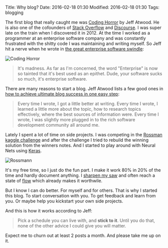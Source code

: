 Title: Why blog?
Date: 2016-02-18 01:30
Modified: 2016-02-18 01:30
Tags: blogging

The first blog that really caught me was [Coding Horror](http://http://blog.codinghorror.com) by Jeff Atwood. He is
also one of the cofounders of [Stack Overflow](http://http://stackoverflow.com/) and
[Discourse](https://www.discourse.org/). I was super late on the train when I discovered it in 2012. At the time I
worked as a programmer at an enterprise software company and was constantly frustrated with the shitty code I was
maintaining and writing myself. So Jeff hit a nerve when he wrote in
[the great enterprise software swindle](http://blog.codinghorror.com/the-great-enterprise-software-swindle/):

![Coding Horror]({filename}/images/coding_horror.png)

> It's madness. As far as I'm concerned, the word "Enterprise" is now so tainted that it's best used as an epithet.
> Dude, your software sucks so much, it's enterprise software.

There are many reasons to start a blog. Jeff Atwood lists a few good ones in
[how to achieve ultimate blog success in one easy step](http://blog.codinghorror.com/how-to-achieve-ultimate-blog-success-in-one-easy-step/):

> Every time I wrote, I got a little better at writing.
> Every time I wrote, I learned a little more about the topic, how to research topics effectively,
> where the best sources of information were. Every time I wrote,
> I was slightly more plugged in to the rich software development community all around me.


Lately I spent a lot of time on side projects. I was competing in the
[Rossman kaggle challenge](https://www.kaggle.com/c/rossmann-store-sales) and after the challenge I tried to rebuild
 the winning solution from the winners notes. And I started to play around with Neural Nets using
 [Keras](http://http://keras.io/).

![Rossmann]({filename}/images/rossmann.jpg)

It's my free time, so I just do the fun part. I make it work 80% in 20%
of the time and hardly document anything. I [sharpen my saw](http://blog.codinghorror.com/sharpening-the-saw/) and
often reach a state of [flow](https://en.wikipedia.org/wiki/Flow_(psychology)) which already makes it worthwile.

But I know I can do better. For myself and for others. That is why I started this blog. To start
conversation with you. To get feedback and learn from you. Or maybe help you kickstart your own side projects.

And this is how it works according to Jeff:

> Pick a schedule you can live with, and **stick to it**. Until you do that, none of the other advice
> I could give you will matter.

Expect me to churn out at least 2 posts a month. And please take me up on it.

